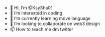 - 👋 Hi, I’m @KsySha01
- 👀 I’m interested in coding
- 🌱 I’m currently learning move language
- 💞️ I’m looking to collaborate on web3 design
- 📫 How to reach me dm twitter

<!---
KsySha01/KsySha01 is a ✨ special ✨ repository because its `README.md` (this file) appears on your GitHub profile.
You can click the Preview link to take a look at your changes.
--->
